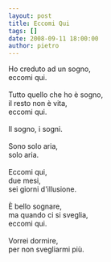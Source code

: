 ```yaml
---
layout: post
title: Eccomi Qui
tags: []
date: 2008-09-11 18:00:00
author: pietro
---
```

Ho creduto ad un sogno,<br/>eccomi qui.<br/><br/>Tutto quello che ho è sogno,<br/>il resto non è vita,<br/>eccomi qui.<br/><br/>Il sogno, i sogni.<br/><br/>Sono solo aria,<br/>solo aria.<br/><br/>Eccomi qui,<br/>due mesi,<br/>sei giorni d'illusione.<br/><br/>È bello sognare,<br/>ma quando ci si sveglia,<br/>eccomi qui.<br/><br/>Vorrei dormire,<br/>per non svegliarmi più.
